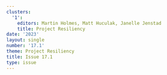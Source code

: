 ```yaml
---
clusters:
  '1':
    editors: Martin Holmes, Matt Huculak, Janelle Jenstad
    title: Project Resiliency
date: '2023'
layout: single
number: '17.1'
theme: Project Resiliency
title: Issue 17.1
type: issue
---
```


